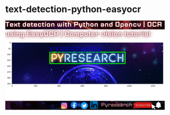 # text-detection-python-easyocr


[![Watch the video](https://github.com/noorkhokhar99/text-detection-python-easyocr/blob/main/Text%20detection%20with%20Python%20and%20Opencv%20%20OCR%20using%20EasyOCR%20%20Computer%20vision%20tutorial.png)](https://www.youtube.com/@Pyresearch/videos)

